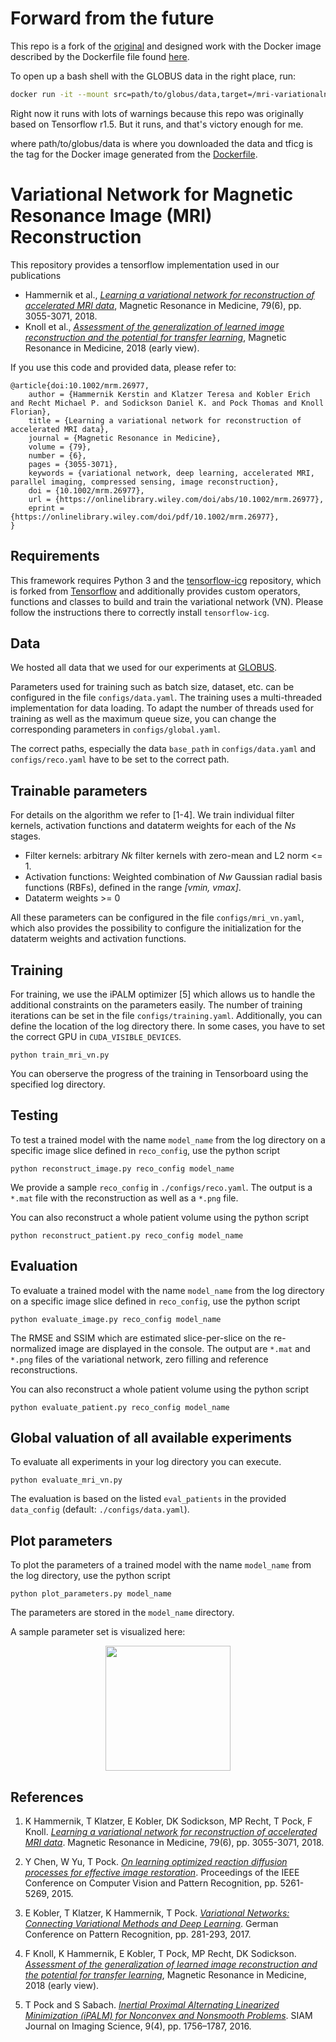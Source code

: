 # Forward from the future

This repo is a fork of the [original](https://github.com/VLOGroup/mri-variationalnetwork) and designed work with the Docker image described by the Dockerfile file found [here](https://github.com/mckib2/tensorflow-icg).

To open up a bash shell with the GLOBUS data in the right place, run:

```bash
docker run -it --mount src=path/to/globus/data,target=/mri-variationalnetwork/data,type=bind tficg bash
```

Right now it runs with lots of warnings because this repo was originally based on Tensorflow r1.5.  But it runs, and that's victory enough for me.

where path/to/globus/data is where you downloaded the data and tficg is the tag for the Docker image generated from the [Dockerfile](https://github.com/mckib2/tensorflow-icg/blob/master/README.md).

# Variational Network for Magnetic Resonance Image (MRI) Reconstruction

This repository provides a tensorflow implementation used in our publications
 - Hammernik et al., [*Learning a variational network for reconstruction of accelerated MRI data*](https://onlinelibrary.wiley.com/doi/abs/10.1002/mrm.26977), Magnetic Resonance in Medicine, 79(6), pp. 3055-3071, 2018.
 - Knoll et al., [*Assessment of the generalization of learned image reconstruction and the potential for transfer learning*](https://onlinelibrary.wiley.com/doi/abs/10.1002/mrm.26977), Magnetic Resonance in Medicine, 2018 (early view).

 If you use this code and provided data, please refer to:

```
@article{doi:10.1002/mrm.26977,
    author = {Hammernik Kerstin and Klatzer Teresa and Kobler Erich and Recht Michael P. and Sodickson Daniel K. and Pock Thomas and Knoll Florian},
    title = {Learning a variational network for reconstruction of accelerated MRI data},
    journal = {Magnetic Resonance in Medicine},
    volume = {79},
    number = {6},
    pages = {3055-3071},
    keywords = {variational network, deep learning, accelerated MRI, parallel imaging, compressed sensing, image reconstruction},
    doi = {10.1002/mrm.26977},
    url = {https://onlinelibrary.wiley.com/doi/abs/10.1002/mrm.26977},
    eprint = {https://onlinelibrary.wiley.com/doi/pdf/10.1002/mrm.26977},
}
```

## Requirements
This framework requires Python 3 and the [tensorflow-icg](https://github.com/VLOGroup/tensorflow-icg) repository, which is forked from [Tensorflow]() and additionally provides custom operators, functions and classes to build and train the variational network (VN). Please follow the instructions there to correctly install `tensorflow-icg`.

## Data
We hosted all data that we used for our experiments at [GLOBUS](https://app.globus.org/file-manager?origin_id=15c7de28-a76b-11e9-821c-02b7a92d8e58&origin_path=%2F).

Parameters used for training such as batch size, dataset, etc. can be configured in the file `configs/data.yaml`. The training uses a multi-threaded implementation
for data loading. To adapt the number of threads used for training as well as
the maximum queue size, you can change the corresponding parameters in `configs/global.yaml`.

The correct paths, especially the data `base_path` in `configs/data.yaml` and
`configs/reco.yaml` have to be set to the correct path.

## Trainable parameters
For details on the algorithm we refer to [1-4]. We train individual filter kernels, activation functions and dataterm weights for each of the *Ns* stages.
- Filter kernels: arbitrary *Nk* filter kernels with zero-mean and L2 norm <= 1.
- Activation functions: Weighted combination of *Nw* Gaussian radial basis functions (RBFs), defined in the range *[vmin, vmax]*.
- Dataterm weights >= 0

All these parameters can be configured in the file `configs/mri_vn.yaml`, which also provides the possibility to configure the initialization for the dataterm weights and activation functions.

## Training
For training, we use the iPALM optimizer [5] which allows us to handle the additional constraints on the parameters easily. The number of training iterations
can be set in the file `configs/training.yaml`. Additionally, you can define
the location of the log directory there. In some cases, you have to set the correct GPU in `CUDA_VISIBLE_DEVICES`.

```
python train_mri_vn.py
```
You can oberserve the progress of the training in Tensorboard using the specified log directory.

## Testing
To test a trained model with the name `model_name` from the log directory on a specific image slice defined in `reco_config`, use the python script

```
python reconstruct_image.py reco_config model_name
```
We provide a sample `reco_config` in `./configs/reco.yaml`. The output is a
`*.mat` file with the reconstruction as well as a `*.png` file.

You can also reconstruct a whole patient volume using the python script
```
python reconstruct_patient.py reco_config model_name
```

## Evaluation
To evaluate a trained model with the name `model_name` from the log directory on a specific image slice defined in `reco_config`, use the python script
```
python evaluate_image.py reco_config model_name
```
The RMSE and SSIM which are estimated slice-per-slice on the re-normalized image are displayed in the console. The output are `*.mat` and `*.png` files of the
variational network, zero filling and reference reconstructions.

You can also reconstruct a whole patient volume using the python script
```
python evaluate_patient.py reco_config model_name
```

## Global valuation of all available experiments
To evaluate all experiments in your log directory you can execute.
```
python evaluate_mri_vn.py
```
The evaluation is based on the listed `eval_patients` in the provided `data_config` (default: `./configs/data.yaml`).

## Plot parameters
To plot the parameters of a trained model with the name `model_name` from the log directory, use the python script

```
python plot_parameters.py model_name
```
The parameters are stored in the `model_name` directory.

A sample parameter set is visualized here:
<div><div align="center">
<img src="plot.png" height="200"/>
</div>

## References
1. K Hammernik, T Klatzer, E Kobler, DK Sodickson, MP Recht, T Pock, F Knoll. [*Learning a variational network for reconstruction of accelerated MRI data*](https://onlinelibrary.wiley.com/doi/abs/10.1002/mrm.26977). Magnetic Resonance in Medicine, 79(6), pp. 3055-3071, 2018.

2.  Y Chen, W Yu, T Pock. [*On learning optimized reaction diffusion processes for effective image restoration*](https://arxiv.org/abs/1503.05768). Proceedings of the IEEE Conference on Computer Vision and Pattern Recognition, pp. 5261-5269, 2015.

3. E Kobler, T Klatzer, K Hammernik, T Pock. [*Variational Networks: Connecting Variational Methods and Deep Learning*](https://link.springer.com/chapter/10.1007/978-3-319-66709-6_23). German Conference on Pattern Recognition, pp. 281-293, 2017.

4. F Knoll, K Hammernik, E Kobler, T Pock, MP Recht, DK Sodickson. [*Assessment of the generalization of learned image reconstruction and the potential for transfer learning*](https://onlinelibrary.wiley.com/doi/abs/10.1002/mrm.26977), Magnetic Resonance in Medicine, 2018 (early view).

5. T Pock and S Sabach. [*Inertial Proximal Alternating Linearized Minimization (iPALM) for Nonconvex and Nonsmooth Problems*](https://arxiv.org/abs/1702.02505). SIAM Journal on Imaging Science, 9(4), pp. 1756–1787, 2016.
